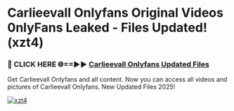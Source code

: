 # Carlieevall Onlyfans Original Videos 0nlyFans Leaked - Files Updated! (xzt4)

<h3>🔴 CLICK HERE 🌐==►► <a href="https://tinyurl.com/4seja8ks" rel="nofollow">Carlieevall Onlyfans Updated Files</a></h3>

Get Carlieevall Onlyfans and all content. Now you can access all videos and pictures of Carlieevall Onlyfans. New Updated Files 2025!

[![xzt4](https://i.imgur.com/EWjZXRe.gif)](https://tinyurl.com/4seja8ks)
